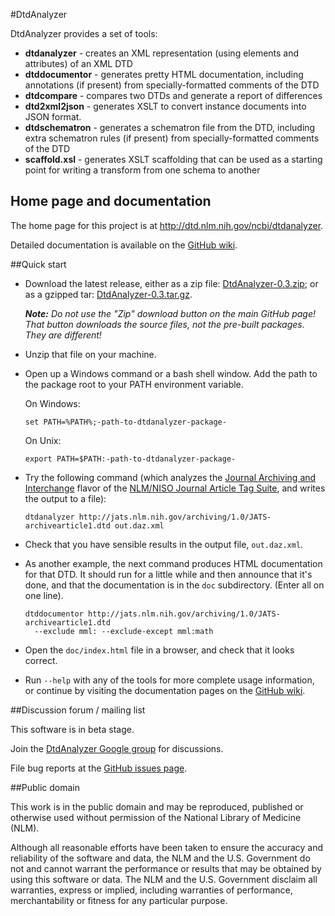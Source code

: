 ﻿#DtdAnalyzer

DtdAnalyzer provides a set of tools:

* **dtdanalyzer** - creates an XML representation (using elements and attributes)
  of an XML DTD
* **dtddocumentor** - generates pretty HTML documentation, including annotations (if
  present) from specially-formatted comments of the DTD
* **dtdcompare** - compares two DTDs and generate a report of differences
* **dtd2xml2json** - generates XSLT to convert instance documents into JSON format.
* **dtdschematron** - generates a schematron file from the DTD, including extra
  schematron rules (if present) from specially-formatted comments of the DTD
* **scaffold.xsl** - generates XSLT scaffolding that can be used as a starting point
  for writing a transform from one schema to another

## Home page and documentation

The home page for this project is at http://dtd.nlm.nih.gov/ncbi/dtdanalyzer.

Detailed documentation is available on the [GitHub
wiki](https://github.com/NCBITools/DtdAnalyzer/wiki).

##Quick start

* Download the latest release, either as a zip file:
  [DtdAnalyzer-0.3.zip](http://dtd.nlm.nih.gov/ncbi/dtdanalyzer/downloads/DtdAnalyzer-0.3.zip);
  or as a gzipped tar:
  [DtdAnalyzer-0.3.tar.gz](http://dtd.nlm.nih.gov/ncbi/dtdanalyzer/downloads/DtdAnalyzer-0.3.tar.gz).

  _**Note:**  Do not use the "Zip" download button on the main GitHub page!
  That button downloads the *source files*, not the pre-built packages.
  They are different!_

* Unzip that file on your machine.

* Open up a Windows command or a bash shell window.  Add the path to the package root
  to your PATH environment variable.

  On Windows:

  ```
  set PATH=%PATH%;-path-to-dtdanalyzer-package-
  ```

  On Unix:

  ```
  export PATH=$PATH:-path-to-dtdanalyzer-package-
  ```

* Try the following command (which analyzes the
  [Journal Archiving and Interchange](http://jats.nlm.nih.gov/archiving/1.0/dtd.html)
  flavor of the [NLM/NISO Journal Article Tag Suite](http://jats.nlm.nih.gov/), and
  writes the output to a file):

  ```
  dtdanalyzer http://jats.nlm.nih.gov/archiving/1.0/JATS-archivearticle1.dtd out.daz.xml
  ```

* Check that you have sensible results in the output file, `out.daz.xml`.

* As another example, the next command produces HTML documentation for that DTD.  It should
  run for a little while and then announce that it's done, and that the documentation is in
  the `doc` subdirectory. (Enter all on one line).

  ```
  dtddocumentor http://jats.nlm.nih.gov/archiving/1.0/JATS-archivearticle1.dtd
    --exclude mml: --exclude-except mml:math
  ```

* Open the `doc/index.html` file in a browser, and check that it looks correct.

* Run `--help` with any of the tools for more complete usage information,
  or continue by visiting the documentation pages on the [GitHub
  wiki](https://github.com/NCBITools/DtdAnalyzer/wiki).

##Discussion forum / mailing list

This software is in beta stage.

Join the [DtdAnalyzer Google group](https://groups.google.com/d/forum/dtdanalyzer)
for discussions.

File bug reports at the [GitHub issues page](https://github.com/NCBITools/DtdAnalyzer/issues).

##Public domain

This work is in the public domain and may be reproduced, published or otherwise
used without permission of the National Library of Medicine (NLM).

Although all reasonable efforts have been taken to ensure the accuracy
and reliability of the software and data, the NLM and the U.S.
Government do not and cannot warrant the performance or results that
may be obtained by using this software or data. The NLM and the U.S.
Government disclaim all warranties, express or implied, including
warranties of performance, merchantability or fitness for any
particular purpose.

